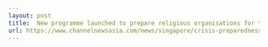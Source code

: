 ```yaml
---
layout: post
title:  New programme launched to prepare religious organisations for terror threats
url: https://www.channelnewsasia.com/news/singapore/crisis-preparedness-religious-organisations-programme-terror-12261622
---
```


